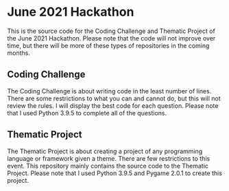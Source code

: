 # June 2021 Hackathon
This is the source code for the Coding Challenge and Thematic Project of the June 2021 Hackathon. Please note that the code will not improve over time, but there will be more of these types of repositories in the coming months.

## Coding Challenge

The Coding Challenge is about writing code in the least number of lines. There are some restrictions to what you can and cannot do, but this will not review the rules. I will display the best code for each question. Please note that I used Python 3.9.5 to complete all of the questions.

## Thematic Project

The Thematic Project is about creating a project of any programming language or framework given a theme. There are few restrictions to this event. This repository mainly contains the source code to the Thematic Project. Please note that I used Python 3.9.5 and Pygame 2.0.1 to create this project.
